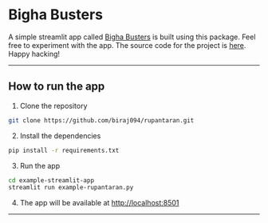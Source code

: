 # Bigha Busters

A simple streamlit app called [Bigha Busters](https://bigha-busters.streamlit.app/) is built using this package. Feel free to experiment with the app. The source code for the project is [here](https://github.com/biraj094/rupantaran/tree/main/example-streamlit-app). Happy hacking!

---

## How to run the app

1. Clone the repository

```bash
git clone https://github.com/biraj094/rupantaran.git
```

2. Install the dependencies

```bash
pip install -r requirements.txt
```

3. Run the app

```bash
cd example-streamlit-app
streamlit run example-rupantaran.py
```

4. The app will be available at [http://localhost:8501](http://localhost:8501)

---
